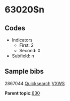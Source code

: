 # 63020$n

## Codes

-   Indicators
    -   First: 2
    -   Second: 0
-   Subfield: n

## Sample bibs

2867044 [Quicksearch](https://search.library.yale.edu/catalog/2867044) [VXWS](http://prodorbis.library.yale.edu:7014/vxws/GetHoldingsService?bibId=2867044)

**Parent topic:**[630](../../tags/630/630.md)

